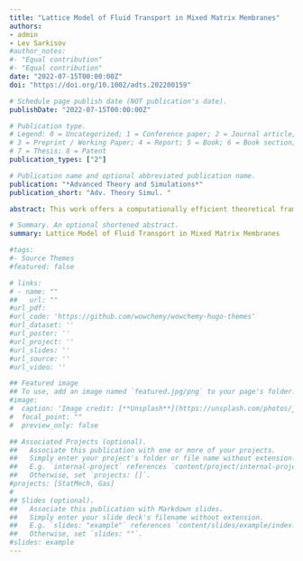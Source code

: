 ```yaml
---
title: "Lattice Model of Fluid Transport in Mixed Matrix Membranes"
authors:
- admin
- Lev Sarkisov
#author_notes:
#- "Equal contribution"
#- "Equal contribution"
date: "2022-07-15T00:00:00Z"
doi: "https://doi.org/10.1002/adts.202200159"

# Schedule page publish date (NOT publication's date).
publishDate: "2022-07-15T00:00:00Z"

# Publication type.
# Legend: 0 = Uncategorized; 1 = Conference paper; 2 = Journal article;
# 3 = Preprint / Working Paper; 4 = Report; 5 = Book; 6 = Book section;
# 7 = Thesis; 8 = Patent
publication_types: ["2"]

# Publication name and optional abbreviated publication name.
publication: "*Advanced Theory and Simulations*"
publication_short: "Adv. Theory Simul. "

abstract: This work offers a computationally efficient theoretical framework to investigate transport phenomena in complex systems such as mixed matrix membranes (MMMs). It is demonstrated here that a wide variety of heterogeneous, disordered geometries can be constructed using lattice models. These geometries combined with the dynamic mean field theory (DMFT) provide useful insights on the distribution of density and flux in the structures. From this work, the DMFT emerges as a theoretical playground to explore transport phenomena in MMMs under a variety of conditions and probe some of the assumptions involved in the commonly used macroscopic models. As a case study, a comparison of the predictions of the DMFT is considered with several classical macroscopic theories. In the preliminary observations, the study points to a much greater impact of the pore blocking effects on the overall transport of the composite system in comparison with the macroscopic models.

# Summary. An optional shortened abstract.
summary: Lattice Model of Fluid Transport in Mixed Matrix Membranes

#tags:
#- Source Themes
#featured: false

# links:
# - name: ""
##   url: ""
#url_pdf:
#url_code: 'https://github.com/wowchemy/wowchemy-hugo-themes'
#url_dataset: ''
#url_poster: ''
#url_project: ''
#url_slides: ''
#url_source: ''
#url_video: ''

## Featured image
## To use, add an image named `featured.jpg/png` to your page's folder. 
#image:
#  caption: 'Image credit: [**Unsplash**](https://unsplash.com/photos/jdD8gXaTZsc)'
#  focal_point: ""
#  preview_only: false

## Associated Projects (optional).
##   Associate this publication with one or more of your projects.
##   Simply enter your project's folder or file name without extension.
##   E.g. `internal-project` references `content/project/internal-project/index.md`.
##   Otherwise, set `projects: []`.
#projects: [StatMech, Gas]
#
## Slides (optional).
##   Associate this publication with Markdown slides.
##   Simply enter your slide deck's filename without extension.
##   E.g. `slides: "example"` references `content/slides/example/index.md`.
##   Otherwise, set `slides: ""`.
#slides: example
---
```


